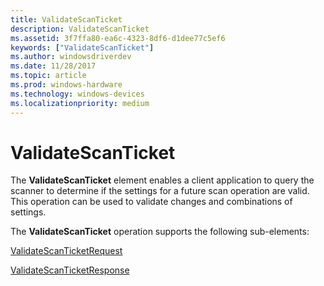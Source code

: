 ```yaml
---
title: ValidateScanTicket
description: ValidateScanTicket
ms.assetid: 3f7ffa80-ea6c-4323-8df6-d1dee77c5ef6
keywords: ["ValidateScanTicket"]
ms.author: windowsdriverdev
ms.date: 11/28/2017
ms.topic: article
ms.prod: windows-hardware
ms.technology: windows-devices
ms.localizationpriority: medium
---
```


# ValidateScanTicket


The **ValidateScanTicket** element enables a client application to query the scanner to determine if the settings for a future scan operation are valid. This operation can be used to validate changes and combinations of settings.

The **ValidateScanTicket** operation supports the following sub-elements:

[ValidateScanTicketRequest](validatescanticketrequest.md)

[ValidateScanTicketResponse](validatescanticketresponse.md)

 

 





